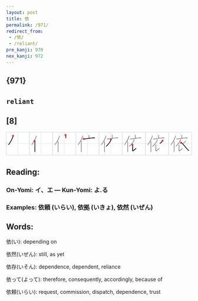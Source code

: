```yaml
---
layout: post
title: 依
permalink: /971/
redirect_from:
 - /依/
 - /reliant/
pre_kanji: 970
nex_kanji: 972
---
```


## {971}

## `reliant`

## [8]

<div class="stroke"><img src="../images/E4BE9D.png" /></div>

## Reading:

### On-Yomi: イ、エ &mdash; Kun-Yomi: よ.る

### Examples: 依頼 (いらい), 依拠 (いきょ), 依然 (いぜん)

## Words:

依(い): depending on

依然(いぜん): still, as yet

依存(いそん): dependence, dependent, reliance

依って(よって): therefore, consequently, accordingly, because of

依頼(いらい): request, commission, dispatch, dependence, trust
